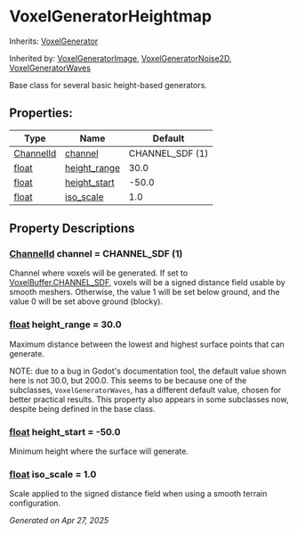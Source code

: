 # VoxelGeneratorHeightmap

Inherits: [VoxelGenerator](VoxelGenerator.md)

Inherited by: [VoxelGeneratorImage](VoxelGeneratorImage.md), [VoxelGeneratorNoise2D](VoxelGeneratorNoise2D.md), [VoxelGeneratorWaves](VoxelGeneratorWaves.md)

Base class for several basic height-based generators.

## Properties: 


Type                                                                      | Name                             | Default         
------------------------------------------------------------------------- | -------------------------------- | ----------------
[ChannelId](VoxelBuffer.md#enumerations)                                  | [channel](#i_channel)            | CHANNEL_SDF (1) 
[float](https://docs.godotengine.org/en/stable/classes/class_float.html)  | [height_range](#i_height_range)  | 30.0            
[float](https://docs.godotengine.org/en/stable/classes/class_float.html)  | [height_start](#i_height_start)  | -50.0           
[float](https://docs.godotengine.org/en/stable/classes/class_float.html)  | [iso_scale](#i_iso_scale)        | 1.0             
<p></p>

## Property Descriptions

### [ChannelId](VoxelBuffer.md#enumerations)<span id="i_channel"></span> **channel** = CHANNEL_SDF (1)

Channel where voxels will be generated. If set to [VoxelBuffer.CHANNEL_SDF](VoxelBuffer.md#i_CHANNEL_SDF), voxels will be a signed distance field usable by smooth meshers. Otherwise, the value 1 will be set below ground, and the value 0 will be set above ground (blocky).

### [float](https://docs.godotengine.org/en/stable/classes/class_float.html)<span id="i_height_range"></span> **height_range** = 30.0

Maximum distance between the lowest and highest surface points that can generate. 

NOTE: due to a bug in Godot's documentation tool, the default value shown here is not 30.0, but 200.0. This seems to be because one of the subclasses, `VoxelGeneratorWaves`, has a different default value, chosen for better practical results. This property also appears in some subclasses now, despite being defined in the base class.

### [float](https://docs.godotengine.org/en/stable/classes/class_float.html)<span id="i_height_start"></span> **height_start** = -50.0

Minimum height where the surface will generate.

### [float](https://docs.godotengine.org/en/stable/classes/class_float.html)<span id="i_iso_scale"></span> **iso_scale** = 1.0

Scale applied to the signed distance field when using a smooth terrain configuration.

_Generated on Apr 27, 2025_
